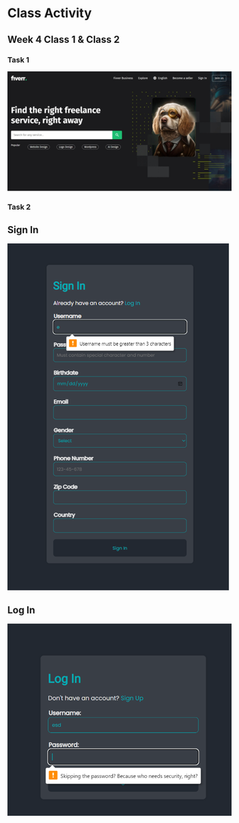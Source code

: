 # Class Activity

## Week 4 Class 1 & Class 2

### Task 1

![Fivver Landing Page](CA_W4_C1_C2/task%231/index.jpeg)

### Task 2

## Sign In

![Sign In](CA_W4_C1_C2/task%232/sign_in.png)

## Log In

![Log In](CA_W4_C1_C2/task%232/log_in.png)
